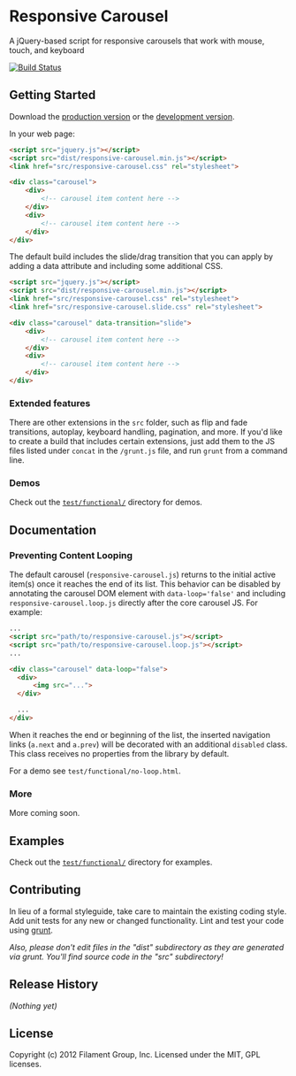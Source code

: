 # Responsive Carousel

A jQuery-based script for responsive carousels that work with mouse, touch, and keyboard

[![Build Status](https://travis-ci.org/filamentgroup/responsive-carousel.png)](https://travis-ci.org/filamentgroup/responsive-carousel)

## Getting Started
Download the [production version][min] or the [development version][max].

[min]: https://raw.github.com/filamentgroup/responsive-carousel/master/dist/responsive-carousel.min.js
[max]: https://raw.github.com/filamentgroup/responsive-carousel/master/dist/responsive-carousel.js

In your web page:

```html
<script src="jquery.js"></script>
<script src="dist/responsive-carousel.min.js"></script>
<link href="src/responsive-carousel.css" rel="stylesheet">

<div class="carousel">
	<div>
		<!-- carousel item content here -->
	</div>
	<div>
		<!-- carousel item content here -->
	</div>
</div>

```

The default build includes the slide/drag transition that you can apply by adding a data attribute and including some additional CSS.
```html
<script src="jquery.js"></script>
<script src="dist/responsive-carousel.min.js"></script>
<link href="src/responsive-carousel.css" rel="stylesheet">
<link href="src/responsive-carousel.slide.css" rel="stylesheet">

<div class="carousel" data-transition="slide">
	<div>
		<!-- carousel item content here -->
	</div>
	<div>
		<!-- carousel item content here -->
	</div>
</div>

```

### Extended features

There are other extensions in the `src` folder, such as flip and fade transitions, autoplay, keyboard handling, pagination, and more. If you'd like to create a build that includes certain extensions, just add them to the JS files listed under `concat` in the `/grunt.js` file, and run `grunt` from a command line.

### Demos

Check out the [`test/functional/`](http://filamentgroup.github.com/responsive-carousel/test/functional/) directory for demos.

## Documentation

### Preventing Content Looping

The default carousel (`responsive-carousel.js`) returns to the initial active item(s) once it reaches the end of its list. This behavior can be disabled by annotating the carousel DOM element with `data-loop='false'` and including `responsive-carousel.loop.js` directly after the core carousel JS. For example:

```html
...
<script src="path/to/responsive-carousel.js"></script>
<script src="path/to/responsive-carousel.loop.js"></script>
...

<div class="carousel" data-loop="false">
  <div>
	  <img src="...">
  </div>

  ...
</div>
```

When it reaches the end or beginning of the list, the inserted navigation links (`a.next` and `a.prev`) will be decorated with an additional `disabled` class. This class receives no properties from the library by default.

For a demo see `test/functional/no-loop.html`.

### More

More coming soon.


## Examples

Check out the [`test/functional/`](http://filamentgroup.github.com/responsive-carousel/test/functional/) directory for examples.

## Contributing
In lieu of a formal styleguide, take care to maintain the existing coding style. Add unit tests for any new or changed functionality. Lint and test your code using [grunt](https://github.com/cowboy/grunt).

_Also, please don't edit files in the "dist" subdirectory as they are generated via grunt. You'll find source code in the "src" subdirectory!_

## Release History
_(Nothing yet)_

## License
Copyright (c) 2012 Filament Group, Inc.
Licensed under the MIT, GPL licenses.
